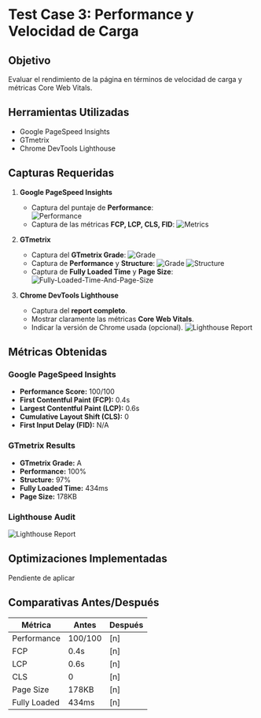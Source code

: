 # Test Case 3: Performance y Velocidad de Carga

## Objetivo
Evaluar el rendimiento de la página en términos de velocidad de carga y métricas Core Web Vitals.

## Herramientas Utilizadas
- Google PageSpeed Insights
- GTmetrix
- Chrome DevTools Lighthouse

## Capturas Requeridas

1. **Google PageSpeed Insights**
   - Captura del puntaje de **Performance**:  
   ![Performance](../screenshots/performance.png)
   - Captura de las métricas **FCP, LCP, CLS, FID**:
   ![Metrics](../screenshots/metrics.png)

2. **GTmetrix**
   - Captura del **GTmetrix Grade**:
   ![Grade](../screenshots/grade.png)
   - Captura de **Performance** y **Structure**:
   ![Grade](../screenshots/performance-gtmetrix.png)
   ![Structure](../screenshots/structure-gtmetrix.png)
   - Captura de **Fully Loaded Time** y **Page Size**:  
   ![Fully-Loaded-Time-And-Page-Size](../screenshots/fully-loaded-time-page-size.png)

3. **Chrome DevTools Lighthouse**
   - Captura del **report completo**.
   - Mostrar claramente las métricas **Core Web Vitals**.
   - Indicar la versión de Chrome usada (opcional).
   ![Lighthouse Report](../screenshots/lighthouse-report.png)

## Métricas Obtenidas

### Google PageSpeed Insights
- **Performance Score:** 100/100
- **First Contentful Paint (FCP):** 0.4s
- **Largest Contentful Paint (LCP):** 0.6s
- **Cumulative Layout Shift (CLS):** 0
- **First Input Delay (FID):** N/A

### GTmetrix Results
- **GTmetrix Grade:** A
- **Performance:** 100%
- **Structure:** 97%
- **Fully Loaded Time:** 434ms
- **Page Size:** 178KB

### Lighthouse Audit
![Lighthouse Report](../screenshots/lighthouse-report.png)

## Optimizaciones Implementadas
Pendiente de aplicar

## Comparativas Antes/Después
| Métrica         | Antes  | Después |
|-----------------|--------|---------|
| Performance     | 100/100| [n] |
| FCP             | 0.4s   | [n] |
| LCP             | 0.6s   | [n] |
| CLS             | 0      | [n] |
| Page Size       | 178KB  | [n] |
| Fully Loaded    | 434ms  | [n] |